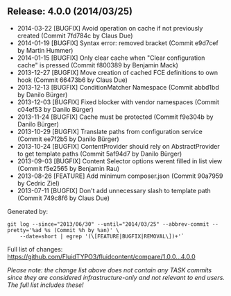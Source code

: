 ## Release: 4.0.0 (2014/03/25)

* 2014-03-22 [BUGFIX] Avoid operation on cache if not previously created (Commit 7fd784c by Claus Due)
* 2014-01-19 [BUGFIX] Syntax error: removed bracket (Commit e9d7cef by Martin Hummer)
* 2014-01-15 [BUGFIX] Only clear cache when "Clear configuration cache" is pressed (Commit f800389 by Benjamin Mack)
* 2013-12-27 [BUGFIX] Move creation of cached FCE definitions to own hook (Commit 66473b6 by Claus Due)
* 2013-12-13 [BUGFIX] ConditionMatcher Namespace (Commit abbd1bd by Danilo Bürger)
* 2013-12-03 [BUGFIX] Fixed blocker with vendor namespaces (Commit c04ef53 by Danilo Bürger)
* 2013-11-24 [BUGFIX] Cache must be protected (Commit f9e304b by Danilo Bürger)
* 2013-10-29 [BUGFIX] Translate paths from configuration service (Commit ee7f2b5 by Danilo Bürger)
* 2013-10-24 [BUGFIX] ContentProvider should rely on AbstractProvider to get template paths (Commit 5af94d7 by Danilo Bürger)
* 2013-09-03 [BUGFIX] Content Selector options werent filled in list view (Commit f5e2565 by Benjamin Rau)
* 2013-08-26 [FEATURE] Add minimum composer.json (Commit 90a7959 by Cedric Ziel)
* 2013-07-11 [BUGFIX] Don't add unnecessary slash to template path (Commit 749c8f6 by Claus Due)

Generated by:

```
git log --since="2013/06/30" --until="2014/03/25" --abbrev-commit --pretty='%ad %s (Commit %h by %an)' \
    --date=short | egrep '(\[FEATURE|BUGFIX|REMOVAL\])+'`
```

Full list of changes: https://github.com/FluidTYPO3/fluidcontent/compare/1.0.0...4.0.0

*Please note: the change list above does not contain any TASK commits since they are considered 
infrastructure-only and not relevant to end users. The full list includes these!*

